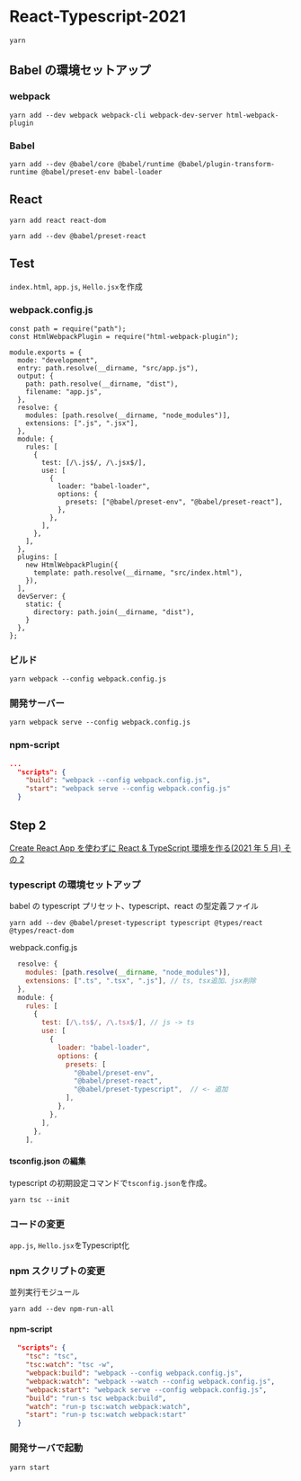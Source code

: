 # React-Typescript-2021

```
yarn
```

## Babel の環境セットアップ
### webpack
```
yarn add --dev webpack webpack-cli webpack-dev-server html-webpack-plugin
```

### Babel
```
yarn add --dev @babel/core @babel/runtime @babel/plugin-transform-runtime @babel/preset-env babel-loader
```

## React

```
yarn add react react-dom
```

```
yarn add --dev @babel/preset-react
```

## Test
``index.html``, ``app.js``, ``Hello.jsx``を作成
### webpack.config.js
```
const path = require("path");
const HtmlWebpackPlugin = require("html-webpack-plugin");

module.exports = {
  mode: "development",
  entry: path.resolve(__dirname, "src/app.js"),
  output: {
    path: path.resolve(__dirname, "dist"),
    filename: "app.js",
  },
  resolve: {
    modules: [path.resolve(__dirname, "node_modules")],
    extensions: [".js", ".jsx"],
  },
  module: {
    rules: [
      {
        test: [/\.js$/, /\.jsx$/],
        use: [
          {
            loader: "babel-loader",
            options: {
              presets: ["@babel/preset-env", "@babel/preset-react"],
            },
          },
        ],
      },
    ],
  },
  plugins: [
    new HtmlWebpackPlugin({
      template: path.resolve(__dirname, "src/index.html"),
    }),
  ],
  devServer: {
    static: {
      directory: path.join(__dirname, "dist"),
    }
  },
};
```
### ビルド

```
yarn webpack --config webpack.config.js
```
### 開発サーバー
```
yarn webpack serve --config webpack.config.js
```
### npm-script

```package.json
...
  "scripts": {
    "build": "webpack --config webpack.config.js",
    "start": "webpack serve --config webpack.config.js"
  }
```

## Step 2
[Create React App を使わずに React & TypeScript 環境を作る(2021 年 5 月) その 2](https://enjoyworks.jp/tech-blog/7337)

### typescript の環境セットアップ
babel の typescript プリセット、typescript、react の型定義ファイル
```
yarn add --dev @babel/preset-typescript typescript @types/react @types/react-dom
```

webpack.config.js
```webpack.config.js
  resolve: {
    modules: [path.resolve(__dirname, "node_modules")],
    extensions: [".ts", ".tsx", ".js"], // ts, tsx追加、jsx削除
  },
  module: {
    rules: [
      {
        test: [/\.ts$/, /\.tsx$/], // js -> ts
        use: [
          {
            loader: "babel-loader",
            options: {
              presets: [
                "@babel/preset-env",
                "@babel/preset-react",
                "@babel/preset-typescript",  // <- 追加
              ],
            },
          },
        ],
      },
    ],
```
#### tsconfig.json の編集
typescript の初期設定コマンドで``tsconfig.json``を作成。
```
yarn tsc --init
```

### コードの変更
``app.js``, ``Hello.jsx``をTypescript化

### npm スクリプトの変更
並列実行モジュール
```
yarn add --dev npm-run-all
```

#### npm-script
```package.json
  "scripts": {
    "tsc": "tsc",
    "tsc:watch": "tsc -w",
    "webpack:build": "webpack --config webpack.config.js",
    "webpack:watch": "webpack --watch --config webpack.config.js",
    "webpack:start": "webpack serve --config webpack.config.js",
    "build": "run-s tsc webpack:build",
    "watch": "run-p tsc:watch webpack:watch",
    "start": "run-p tsc:watch webpack:start"
  }
```

### 開発サーバで起動
```
yarn start
```
